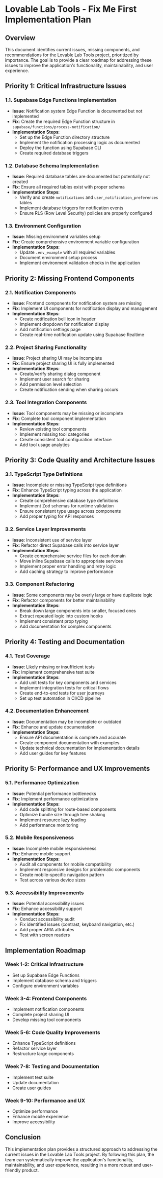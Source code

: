 # Lovable Lab Tools - Fix Me First Implementation Plan

## Overview

This document identifies current issues, missing components, and recommendations for the Lovable Lab Tools project, prioritized by importance. The goal is to provide a clear roadmap for addressing these issues to improve the application's functionality, maintainability, and user experience.

## Priority 1: Critical Infrastructure Issues

### 1.1. Supabase Edge Functions Implementation
- **Issue**: Notification system Edge Function is documented but not implemented
- **Fix**: Create the required Edge Function structure in `supabase/functions/process-notification/`
- **Implementation Steps**:
  - Set up the Edge Function directory structure
  - Implement the notification processing logic as documented
  - Deploy the function using Supabase CLI
  - Create required database triggers

### 1.2. Database Schema Implementation
- **Issue**: Required database tables are documented but potentially not created
- **Fix**: Ensure all required tables exist with proper schema
- **Implementation Steps**:
  - Verify and create `notifications` and `user_notification_preferences` tables
  - Implement database triggers for notification events
  - Ensure RLS (Row Level Security) policies are properly configured

### 1.3. Environment Configuration
- **Issue**: Missing environment variables setup
- **Fix**: Create comprehensive environment variable configuration
- **Implementation Steps**:
  - Update `.env_example` with all required variables
  - Document environment setup process
  - Implement environment validation checks in the application

## Priority 2: Missing Frontend Components

### 2.1. Notification Components
- **Issue**: Frontend components for notification system are missing
- **Fix**: Implement UI components for notification display and management
- **Implementation Steps**:
  - Create notification bell icon in header
  - Implement dropdown for notification display
  - Add notification settings page
  - Create real-time notification update using Supabase Realtime

### 2.2. Project Sharing Functionality
- **Issue**: Project sharing UI may be incomplete
- **Fix**: Ensure project sharing UI is fully implemented
- **Implementation Steps**:
  - Create/verify sharing dialog component
  - Implement user search for sharing
  - Add permission level selection
  - Create notification sending when sharing occurs

### 2.3. Tool Integration Components
- **Issue**: Tool components may be missing or incomplete
- **Fix**: Complete tool component implementation
- **Implementation Steps**:
  - Review existing tool components
  - Implement missing tool categories
  - Create consistent tool configuration interface
  - Add tool usage analytics

## Priority 3: Code Quality and Architecture Issues

### 3.1. TypeScript Type Definitions
- **Issue**: Incomplete or missing TypeScript type definitions
- **Fix**: Enhance TypeScript typing across the application
- **Implementation Steps**:
  - Create comprehensive database type definitions
  - Implement Zod schemas for runtime validation
  - Ensure consistent type usage across components
  - Add proper typing for API responses

### 3.2. Service Layer Improvements
- **Issue**: Inconsistent use of service layer
- **Fix**: Refactor direct Supabase calls into service layer
- **Implementation Steps**:
  - Create comprehensive service files for each domain
  - Move inline Supabase calls to appropriate services
  - Implement proper error handling and retry logic
  - Add caching strategy to improve performance

### 3.3. Component Refactoring
- **Issue**: Some components may be overly large or have duplicate logic
- **Fix**: Refactor components for better maintainability
- **Implementation Steps**:
  - Break down large components into smaller, focused ones
  - Extract repeated logic into custom hooks
  - Implement consistent prop typing
  - Add documentation for complex components

## Priority 4: Testing and Documentation

### 4.1. Test Coverage
- **Issue**: Likely missing or insufficient tests
- **Fix**: Implement comprehensive test suite
- **Implementation Steps**:
  - Add unit tests for key components and services
  - Implement integration tests for critical flows
  - Create end-to-end tests for user journeys
  - Set up test automation in CI/CD pipeline

### 4.2. Documentation Enhancement
- **Issue**: Documentation may be incomplete or outdated
- **Fix**: Enhance and update documentation
- **Implementation Steps**:
  - Ensure API documentation is complete and accurate
  - Create component documentation with examples
  - Update technical documentation for implementation details
  - Add user guides for key features

## Priority 5: Performance and UX Improvements

### 5.1. Performance Optimization
- **Issue**: Potential performance bottlenecks
- **Fix**: Implement performance optimizations
- **Implementation Steps**:
  - Add code splitting for route-based components
  - Optimize bundle size through tree shaking
  - Implement resource lazy loading
  - Add performance monitoring

### 5.2. Mobile Responsiveness
- **Issue**: Incomplete mobile responsiveness
- **Fix**: Enhance mobile support
- **Implementation Steps**:
  - Audit all components for mobile compatibility
  - Implement responsive designs for problematic components
  - Create mobile-specific navigation pattern
  - Test across various device sizes

### 5.3. Accessibility Improvements
- **Issue**: Potential accessibility issues
- **Fix**: Enhance accessibility support
- **Implementation Steps**:
  - Conduct accessibility audit
  - Fix identified issues (contrast, keyboard navigation, etc.)
  - Add proper ARIA attributes
  - Test with screen readers

## Implementation Roadmap

### Week 1-2: Critical Infrastructure
- Set up Supabase Edge Functions
- Implement database schema and triggers
- Configure environment variables

### Week 3-4: Frontend Components
- Implement notification components
- Complete project sharing UI
- Develop missing tool components

### Week 5-6: Code Quality Improvements
- Enhance TypeScript definitions
- Refactor service layer
- Restructure large components

### Week 7-8: Testing and Documentation
- Implement test suite
- Update documentation
- Create user guides

### Week 9-10: Performance and UX
- Optimize performance
- Enhance mobile experience
- Improve accessibility

## Conclusion

This implementation plan provides a structured approach to addressing the current issues in the Lovable Lab Tools project. By following this plan, the team can systematically improve the application's functionality, maintainability, and user experience, resulting in a more robust and user-friendly product. 